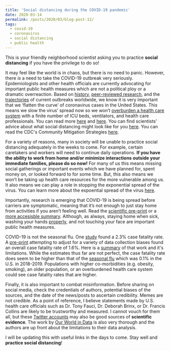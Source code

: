 ```yaml
---
title: 'Social distancing during the COVID-19 pandemic'
date: 2020-03-14
permalink: /posts/2020/03/blog-post-12/
tags:
  - covid-19
  - coronavirus
  - social distancing
  - public health
---
```


This is your friendly neighborhood scientist asking you to practice **social distancing** if you have the privilege to do so! 

It may feel like the world is in chaos, but there is no need to panic. However, there *is* a need to take the COVID-19 outbreak very seriously. Epidemiologists and other health officials are currently advocating for important public health measures which are not a political ploy or a dramatic overreaction. Based on [history](https://www.pnas.org/content/104/18/7582), [peer-reviewed research](https://academic.oup.com/jtm/advance-article/doi/10.1093/jtm/taaa020/5735321), and the [trajectories](https://ourworldindata.org/grapher/covid-confirmed-cases-since-100th-case) of current outbreaks worldwide, we know it is very important that we ‘flatten the curve’ of coronavirus cases in the United States. This means we slow the virus’ spread now so we won’t [overburden a health care system](https://www.statnews.com/2020/03/10/simple-math-alarming-answers-covid-19/) with a finite number of ICU beds, ventilators, and health care professionals. You can read more [here](https://healthblog.uofmhealth.org/wellness-prevention/flattening-curve-for-covid-19-what-does-it-mean-and-how-can-you-help) and [here](https://www.npr.org/sections/health-shots/2020/03/13/815502262/flattening-a-pandemics-curve-why-staying-home-now-can-save-lives). You can find scientists' advice about what social distancing might look like for you [here](https://www.theatlantic.com/family/archive/2020/03/coronavirus-what-does-social-distancing-mean/607927/). You can read the CDC's Community Mitigation Strategies [here](https://www.cdc.gov/coronavirus/2019-ncov/downloads/community-mitigation-strategy.pdf).  

For a variety of reasons, many in society will be unable to practice social distancing adequately in the weeks to come. For example, certain caretakers and workers will need to continue daily operations. **If you have the ability to work from home and/or minimize interactions outside your immediate families, please do so now!** For many of us this means missing social gatherings or important events which we have planned for, spent money on, or looked forward to for some time. But, this also means we won’t be taking up health care resources for the more vulnerable among us. It also means we can play a role in stopping the exponential spread of the virus. You can learn more about the expoential spread of the virus [here](https://www.youtube.com/watch?v=Kas0tIxDvrg&app=desktop).  

Importantly, research is emerging that COVID-19 is being spread before carriers are symptomatic, meaning that it’s not enough to just stay home from activities if you aren’t feeling well. Read the [scientific pre-print](https://www.medrxiv.org/content/10.1101/2020.03.05.20030502v1.full.pdf) or a [more accesisble summary](https://www.sciencenews.org/article/coronavirus-most-contagious-before-during-first-week-symptoms). Although, as always, staying home when sick, washing your hands [properly](https://www.cdc.gov/handwashing/when-how-handwashing.html), and not touching your face are important public health measures.  

COVID-19 is not the seasonal flu. One [study](https://jamanetwork.com/journals/jama/fullarticle/2762130) found a 2.3% case fatality rate. A [pre-print](https://www.medrxiv.org/content/10.1101/2020.03.04.20031104v1.full.pdf) attempting to adjust for a variety of data collection biases found an overall case fatality rate of 1.6%. Here is a [summary](https://statmodeling.stat.columbia.edu/2020/03/07/coronavirus-age-specific-fatality-ratio-estimated-using-stan/) of that work and it's limitations. While the estimates thus far are not perfect, the case fatality rate does seem to be higher than that of the [seasonal flu](https://www.cdc.gov/flu/about/burden/index.html) which was 0.1% in the U.S. in 2018-2019. Populations with higher co-morbidities (e.g. obesity, smoking), an older population, or an overburdened health care system could see case fatality rates that are higher.  

Finally, it is also important to combat misinformation. Before sharing on social media, check the credentials of authors, potential biases of the sources, and the date of the news/posts to ascertain credibility. Memes are not credible. As a point of reference, I believe statements made by U.S. health care officials such as Dr. Tony Fauci, Dr. Deborah Brinx, or Dr. Francis Collins are likely to be trustworthy and measured. I cannot vouch for them all, but these [Twitter accounts](https://www.forbes.com/sites/abrambrown/2020/03/14/coronavirus-the-most-essential-people-on-twitter-to-follow-during-the-covid-19-outbreak/#233ccf9275f3) may also be good sources of **scientific evidence**. The work by [Our World in Data](https://ourworldindata.org/coronavirus) is also very thorough and the authors are up front about the limitations to their data analysis.  

I will be updating this with useful links in the days to come. Stay well and **practice social distancing**!
